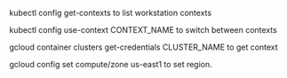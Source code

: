 kubectl config get-contexts to list workstation contexts

kubectl config use-context CONTEXT_NAME to switch between contexts

gcloud container clusters get-credentials CLUSTER_NAME to get context

gcloud config set compute/zone us-east1 to set region.